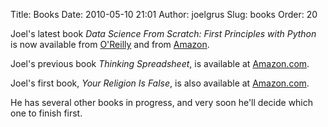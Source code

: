 Title: Books
Date: 2010-05-10 21:01
Author: joelgrus
Slug: books
Order: 20

Joel's latest book *Data Science From Scratch: First Principles with Python* is now available from <a href="http://shop.oreilly.com/product/0636920033400.do">O'Reilly</a>  and from <a href="http://www.amazon.com/Data-Science-Scratch-Principles-Python/dp/149190142X">Amazon</a>.

Joel's previous book *Thinking Spreadsheet*, is available at [Amazon.com](http://www.amazon.com/gp/product/0982481810?ie=UTF8&tag=brightwalton-20&linkCode=as2&camp=1789&creative=390957&creativeASIN=0982481810).

Joel's first book, *Your Religion Is False*, is also
available at
[Amazon.com](http://www.amazon.com/gp/product/0982481802?ie=UTF8&tag=brightwalton-20&linkCode=as2&camp=1789&creative=390957&creativeASIN=0982481802).

He has several other books in progress, and very soon he'll decide which
one to finish first.